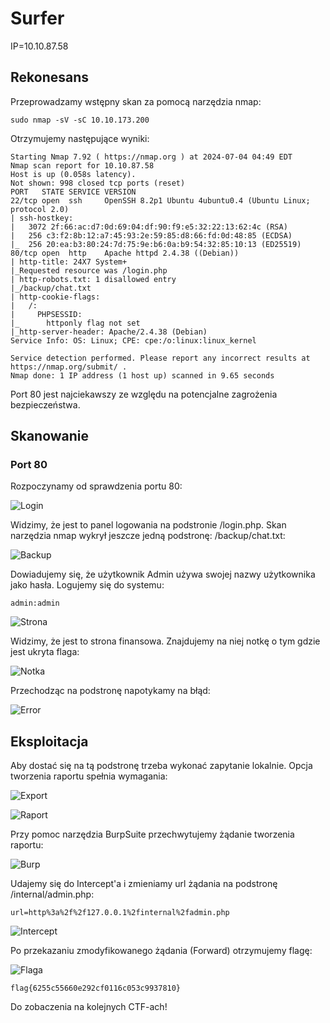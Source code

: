 # Surfer
IP=10.10.87.58

## Rekonesans
Przeprowadzamy wstępny skan za pomocą narzędzia nmap:

```
sudo nmap -sV -sC 10.10.173.200
```

Otrzymujemy następujące wyniki:

```
Starting Nmap 7.92 ( https://nmap.org ) at 2024-07-04 04:49 EDT
Nmap scan report for 10.10.87.58
Host is up (0.058s latency).
Not shown: 998 closed tcp ports (reset)
PORT   STATE SERVICE VERSION
22/tcp open  ssh     OpenSSH 8.2p1 Ubuntu 4ubuntu0.4 (Ubuntu Linux; protocol 2.0)
| ssh-hostkey: 
|   3072 2f:66:ac:d7:0d:69:04:df:90:f9:e5:32:22:13:62:4c (RSA)
|   256 c3:f2:8b:12:a7:45:93:2e:59:85:d8:66:fd:0d:48:85 (ECDSA)
|_  256 20:ea:b3:80:24:7d:75:9e:b6:0a:b9:54:32:85:10:13 (ED25519)
80/tcp open  http    Apache httpd 2.4.38 ((Debian))
| http-title: 24X7 System+
|_Requested resource was /login.php
| http-robots.txt: 1 disallowed entry 
|_/backup/chat.txt
| http-cookie-flags: 
|   /: 
|     PHPSESSID: 
|_      httponly flag not set
|_http-server-header: Apache/2.4.38 (Debian)
Service Info: OS: Linux; CPE: cpe:/o:linux:linux_kernel

Service detection performed. Please report any incorrect results at https://nmap.org/submit/ .
Nmap done: 1 IP address (1 host up) scanned in 9.65 seconds
```

Port 80 jest najciekawszy ze względu na potencjalne zagrożenia bezpieczeństwa.

## Skanowanie

### Port 80
Rozpoczynamy od sprawdzenia portu 80:

![Login](img/Login.JPG)

Widzimy, że jest to panel logowania na podstronie /login.php. Skan narzędzia nmap wykrył jeszcze jedną podstronę: /backup/chat.txt:

![Backup](img/Backup.JPG)

Dowiadujemy się, że użytkownik Admin używa swojej nazwy użytkownika jako hasła. Logujemy się do systemu:

```
admin:admin
```

![Strona](img/Strona.JPG)

Widzimy, że jest to strona finansowa. Znajdujemy na niej notkę o tym gdzie jest ukryta flaga:

![Notka](img/Notka.JPG)

Przechodząc na podstronę napotykamy na błąd:

![Error](img/Error.JPG)

## Eksploitacja

Aby dostać się na tą podstronę trzeba wykonać zapytanie lokalnie. Opcja tworzenia raportu spełnia wymagania:

![Export](img/Export.JPG)

![Raport](img/Raport.JPG)

Przy pomoc narzędzia BurpSuite przechwytujemy żądanie tworzenia raportu:

![Burp](img/Burp.JPG)

Udajemy się do Intercept'a i zmieniamy url żądania na podstronę /internal/admin.php:

```
url=http%3a%2f%2f127.0.0.1%2finternal%2fadmin.php
```

![Intercept](img/Intercept.JPG)

Po przekazaniu zmodyfikowanego żądania (Forward) otrzymujemy flagę:

![Flaga](img/Flaga.JPG)

```
flag{6255c55660e292cf0116c053c9937810}
```

Do zobaczenia na kolejnych CTF-ach!


